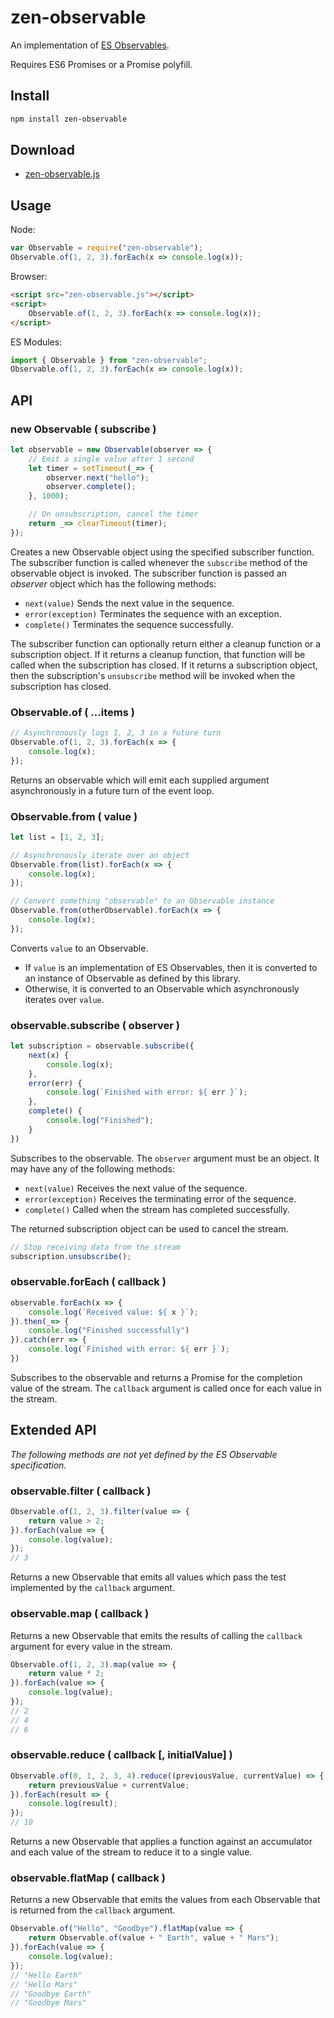 # zen-observable

An implementation of [ES Observables](https://github.com/zenparsing/es-observable).

Requires ES6 Promises or a Promise polyfill.

## Install

```sh
npm install zen-observable
```

## Download

- [zen-observable.js](https://raw.githubusercontent.com/zenparsing/zen-observable/master/zen-observable.js)

## Usage

Node:

```js
var Observable = require("zen-observable");
Observable.of(1, 2, 3).forEach(x => console.log(x));
```

Browser:

```html
<script src="zen-observable.js"></script>
<script>
    Observable.of(1, 2, 3).forEach(x => console.log(x));
</script>
```

ES Modules:

```js
import { Observable } from "zen-observable";
Observable.of(1, 2, 3).forEach(x => console.log(x));
```

## API

### new Observable ( subscribe )

```js
let observable = new Observable(observer => {
    // Emit a single value after 1 second
    let timer = setTimeout(_=> {
        observer.next("hello");
        observer.complete();
    }, 1000);

    // On unsubscription, cancel the timer
    return _=> clearTimeout(timer);
});
```

Creates a new Observable object using the specified subscriber function.  The subscriber function is called whenever the `subscribe` method of the observable object is invoked.  The subscriber function is passed an *observer* object which has the following methods:

- `next(value)` Sends the next value in the sequence.
- `error(exception)` Terminates the sequence with an exception.
- `complete()` Terminates the sequence successfully.

The subscriber function can optionally return either a cleanup function or a subscription object.  If it returns a cleanup function, that function will be called when the subscription has closed.  If it returns a subscription object, then the subscription's `unsubscribe` method will be invoked when the subscription has closed.

### Observable.of ( ...items )

```js
// Asynchronously logs 1, 2, 3 in a future turn
Observable.of(1, 2, 3).forEach(x => {
    console.log(x);
});
```

Returns an observable which will emit each supplied argument asynchronously in a future turn of the event loop.

### Observable.from ( value )

```js
let list = [1, 2, 3];

// Asynchronously iterate over an object
Observable.from(list).forEach(x => {
    console.log(x);
});
```

```js
// Convert something "observable" to an Observable instance
Observable.from(otherObservable).forEach(x => {
    console.log(x);
});
```

Converts `value` to an Observable.

- If `value` is an implementation of ES Observables, then it is converted to an instance of Observable as defined by this library.
- Otherwise, it is converted to an Observable which asynchronously iterates over `value`.

### observable.subscribe ( observer )

```js
let subscription = observable.subscribe({
    next(x) {
        console.log(x);
    },
    error(err) {
        console.log(`Finished with error: ${ err }`);
    },
    complete() {
        console.log("Finished");
    }
})
```

Subscribes to the observable.  The `observer` argument must be an object.  It may have any of the following methods:

- `next(value)` Receives the next value of the sequence.
- `error(exception)` Receives the terminating error of the sequence.
- `complete()` Called when the stream has completed successfully.

The returned subscription object can be used to cancel the stream.

```js
// Stop receiving data from the stream
subscription.unsubscribe();
```

### observable.forEach ( callback )

```js
observable.forEach(x => {
    console.log(`Received value: ${ x }`);
}).then(_=> {
    console.log("Finished successfully")
}).catch(err => {
    console.log(`Finished with error: ${ err }`);
})
```

Subscribes to the observable and returns a Promise for the completion value of the stream.  The `callback` argument is called once for each value in the stream.

## Extended API

*The following methods are not yet defined by the ES Observable specification.*

### observable.filter ( callback )

```js
Observable.of(1, 2, 3).filter(value => {
    return value > 2;
}).forEach(value => {
    console.log(value);
});
// 3
```

Returns a new Observable that emits all values which pass the test implemented by the `callback` argument.

### observable.map ( callback )

Returns a new Observable that emits the results of calling the `callback` argument for every value in the stream.

```js
Observable.of(1, 2, 3).map(value => {
    return value * 2;
}).forEach(value => {
    console.log(value);
});
// 2
// 4
// 6
```

### observable.reduce ( callback [, initialValue] )

```js
Observable.of(0, 1, 2, 3, 4).reduce((previousValue, currentValue) => {
    return previousValue + currentValue;
}).forEach(result => {
    console.log(result);
});
// 10
```

Returns a new Observable that applies a function against an accumulator and each value of the stream to reduce it to a single value.


### observable.flatMap ( callback )

Returns a new Observable that emits the values from each Observable that is returned from the `callback` argument.

```js
Observable.of("Hello", "Goodbye").flatMap(value => {
    return Observable.of(value + " Earth", value + " Mars");
}).forEach(value => {
    console.log(value);
});
// "Hello Earth"
// "Hello Mars"
// "Goodbye Earth"
// "Goodbye Mars"
```
